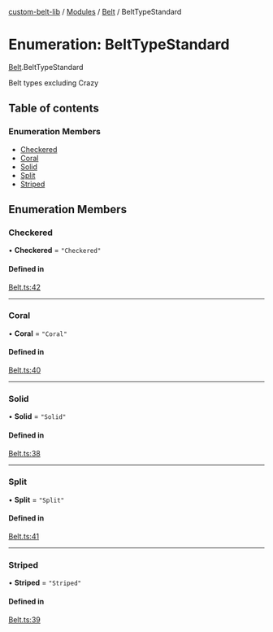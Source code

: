 [custom-belt-lib](../README.md) / [Modules](../modules.md) / [Belt](../modules/Belt.md) / BeltTypeStandard

# Enumeration: BeltTypeStandard

[Belt](../modules/Belt.md).BeltTypeStandard

Belt types excluding Crazy

## Table of contents

### Enumeration Members

- [Checkered](Belt.BeltTypeStandard.md#checkered)
- [Coral](Belt.BeltTypeStandard.md#coral)
- [Solid](Belt.BeltTypeStandard.md#solid)
- [Split](Belt.BeltTypeStandard.md#split)
- [Striped](Belt.BeltTypeStandard.md#striped)

## Enumeration Members

### Checkered

• **Checkered** = ``"Checkered"``

#### Defined in

[Belt.ts:42](https://github.com/jeffholst/custom-belt/blob/937c9ba/packages/custom-belt-lib/src/Belt.ts#L42)

___

### Coral

• **Coral** = ``"Coral"``

#### Defined in

[Belt.ts:40](https://github.com/jeffholst/custom-belt/blob/937c9ba/packages/custom-belt-lib/src/Belt.ts#L40)

___

### Solid

• **Solid** = ``"Solid"``

#### Defined in

[Belt.ts:38](https://github.com/jeffholst/custom-belt/blob/937c9ba/packages/custom-belt-lib/src/Belt.ts#L38)

___

### Split

• **Split** = ``"Split"``

#### Defined in

[Belt.ts:41](https://github.com/jeffholst/custom-belt/blob/937c9ba/packages/custom-belt-lib/src/Belt.ts#L41)

___

### Striped

• **Striped** = ``"Striped"``

#### Defined in

[Belt.ts:39](https://github.com/jeffholst/custom-belt/blob/937c9ba/packages/custom-belt-lib/src/Belt.ts#L39)

